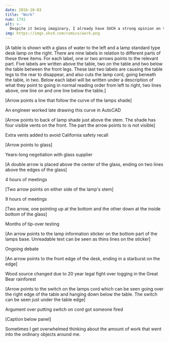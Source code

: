 ```yaml
---
date: 2016-10-03
title: "Work"
num: 1741
alt: >-
  Despite it being imaginary, I already have SUCH a strong opinion on the cord-switch firing incident.
img: https://imgs.xkcd.com/comics/work.png
---
```

[A table is shown with a glass of water to the left and a lamp standard type desk lamp on the right. There are nine labels in relation to different parts of these three items. For each label, one or two arrows points to the relevant part. Five labels are written above the table, two on the table and two below the table between the front legs. These last two labels are causing the table legs to the rear to disappear, and also cuts the lamp cord, going beneath the table, in two. Below each label will be written under a description of what they point to going in normal reading order from left to right, two lines above, one line on and one line below the table.]

[Arrow points a line that follow the curve of the lamps shade]

An engineer worked late drawing this curve in AutoCAD

[Arrow points to back of lamp shade just above the stem. The shade has four visible vents on the front. The part the arrow points to is not visible]

Extra vents added to avoid California safety recall

[Arrow points to glass]

Years-long negotiation with glass supplier

[A double arrow is placed above the center of the glass, ending on two lines above the edges of the glass]

4 hours of meetings

[Two arrow points on either side of the lamp's stem]

9 hours of meetings

[Two arrow, one pointing up at the bottom and the other down at the inside bottom of the glass]

Months of tip-over testing

[An arrow points to the lamp information sticker on the bottom part of the lamps base. Unreadable text can be seen as thins lines on the sticker]

Ongoing debate

[An arrow points to the front edge of the desk, ending in a starburst on the edge]

Wood source changed due to 20 year legal fight over logging in the Great Bear rainforest

[Arrow points to the switch on the lamps cord which can be seen going over the right edge of the table and hanging down below the table. The switch can be seen just under the table edge]

Argument over putting switch on cord got someone fired

[Caption below panel]

Sometimes I get overwhelmed thinking about the amount of work that went into the ordinary objects around me.